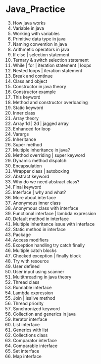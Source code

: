 # Java_Practice
3. How java works
4. Variable in java
5. Working with variables
6. Primitive data type in java
7. Naming convention in java
8. Arithmetic operators in java
9. If else | selection statement
10. Ternary & switch selection statement
11. While | for | iteration statement | loops
12. Nested loops | iteration statement
13. Break and continue
14. Class and object
15. Constructor in java theory
16. Constructor example
17. This keyword
18. Method and constructor overloading
19. Static keyword
20. Inner class
21. Array theory
22. Array 1d | 2d | jagged array
23. Enhanced for loop
24. Varargs
25. Inheritance
26. Super method
27. Multiple inheritance in java?
28. Method overriding | super keyword
29. Dynamic method dispatch
30. Encapsulation
31. Wrapper class | autoboxing
32. Abstract keyword
33. Why do we need abstract class?
34. Final keyword
35. Interface | why and what?
36. More about interface
37. Anonymous inner class
38. Anonymous class with interface
39. Functional interface | lambda expression
40. Default method in interface
41. Multiple inheritance issue with interface
42. Static method in interface
43. Package
44. Access modifiers
45. Exception handling try catch finally
46. Multiple catch blocks
47. Checked exception | finally block
48. Try with resource
49. User defined
50. User input using scanner
51. Multithreading in java theory
52. Thread class
53. Runnable interface
54. Lambda expression
55. Join | isalive method
56. Thread priority
57. Synchronized keyword
58. Collection and generics in java
59. Iterator interface
60. List interface
61. Generics with list
62. Collections class
63. Comparator interface
64. Comparable interface
65. Set interface
66. Map interface
